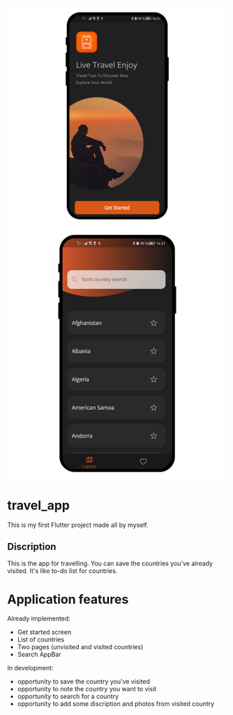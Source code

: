![App screen](read_me_assets/get_started_screen.png)
![App screen](read_me_assets/app_screen.png) 

# travel_app

This is my first Flutter project made all by myself.

## Discription

This is the app for travelling. You can save the countries you've already visited. It's like to-do list for countries.

# Application features

Already implemented:

- Get started screen
- List of countries
- Two pages (unvisited and visited countries)
- Search AppBar


In development:

- opportunity to save the country you've visited 
- opportunity to note the country you want to visit 
- opportunity to search for a country 
- opportunity to add some discription and photos from visited country 



